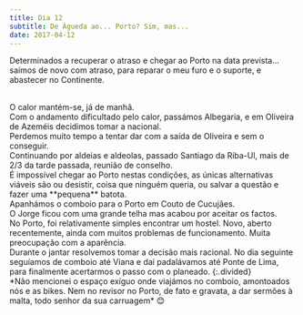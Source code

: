 ```yaml
---
title: Dia 12
subtitle: De Águeda ao... Porto? Sim, mas...
date: 2017-04-12
---
```


Determinados a recuperar o atraso e chegar ao Porto na data prevista... saímos de novo com atraso, para reparar o meu furo e o suporte, e abastecer no Continente.

<br/>
O calor mantém-se, já de manhã.

<br/>
Com o andamento dificultado pelo calor, passámos Albegaria, e em Oliveira de Azeméis decidimos tomar a nacional.

<br/>
Perdemos muito tempo a tentar dar com a saída de Oliveira e sem o conseguir.

<br/>
Continuando por aldeias e aldeolas, passado Santiago da Riba-Ul, mais de 2/3 da tarde passada, reunião de conselho.

<br/>
É impossível chegar ao Porto nestas condições, as únicas alternativas viáveis são ou desistir, coisa que ninguém queria, ou salvar a questão e fazer uma **pequena** batota.

<br/>
Apanhámos o comboio para o Porto em Couto de Cucujães.

<br/>
O Jorge ficou com uma grande telha mas acabou por aceitar os factos.

<br/>
No Porto, foi relativamente simples encontrar um hostel. Novo, aberto recentemente, ainda com muitos problemas de funcionamento. Muita preocupação com a aparência.

<br/>
Durante o jantar resolvemos tomar a decisão mais racional. No dia seguinte seguíamos de comboio até Viana e daí padalávamos até Ponte de Lima, para finalmente acertarmos o passo com o planeado.
{:.divided}

<br/>
*Não mencionei o espaço exíguo onde viajámos no comboio, amontoados nós e as bikes. Nem no revisor no Porto, de fato e gravata, a dar sermões à malta, todo senhor da sua carruagem* 😊
